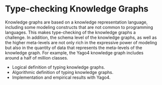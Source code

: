 # Type-checking Knowledge Graphs

Knowledge graphs are based on a knowledge representation language,
including some modeling constructs that are not common to programming
languages. This makes type-checking of the knowledge graphs a
challenge. In addition, the schema level of the knowledge graphs, as
well as the higher meta-levels are not only rich in the expressive
power of modeling but also in the quantity of data that represents the
meta-levels of the knowledge graph. For example, the Yago4 knowledge
graph includes around a half of million classes.

* Logical definition of typing knowledge graphs.
* Algorithmic definition of typing knowledge graphs.
* Implementation and empirical results with Yago4.


